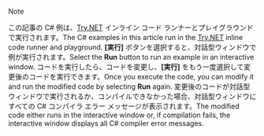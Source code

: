 
> [!NOTE]
> <span data-ttu-id="6e4ba-101">この記事の C# 例は、[Try.NET](https://try.dot.net) インライン コード ランナーとプレイグラウンドで実行されます。</span><span class="sxs-lookup"><span data-stu-id="6e4ba-101">The C# examples in this article run in the [Try.NET](https://try.dot.net) inline code runner and playground.</span></span> <span data-ttu-id="6e4ba-102">**[実行]** ボタンを選択すると、対話型ウィンドウで例が実行されます。</span><span class="sxs-lookup"><span data-stu-id="6e4ba-102">Select the **Run** button to run an example in an interactive window.</span></span> <span data-ttu-id="6e4ba-103">コードを実行したら、コードを変更し、**[実行]** をもう一度選択して変更後のコードを実行できます。</span><span class="sxs-lookup"><span data-stu-id="6e4ba-103">Once you execute the code, you can modify it and run the modified code by selecting **Run** again.</span></span> <span data-ttu-id="6e4ba-104">変更後のコードが対話型ウィンドウで実行されるか、コンパイルできなかった場合、対話型ウィンドウにすべての C# コンパイラ エラー メッセージが表示されます。</span><span class="sxs-lookup"><span data-stu-id="6e4ba-104">The modified code either runs in the interactive window or, if compilation fails, the interactive window displays all C# compiler error messages.</span></span>  
